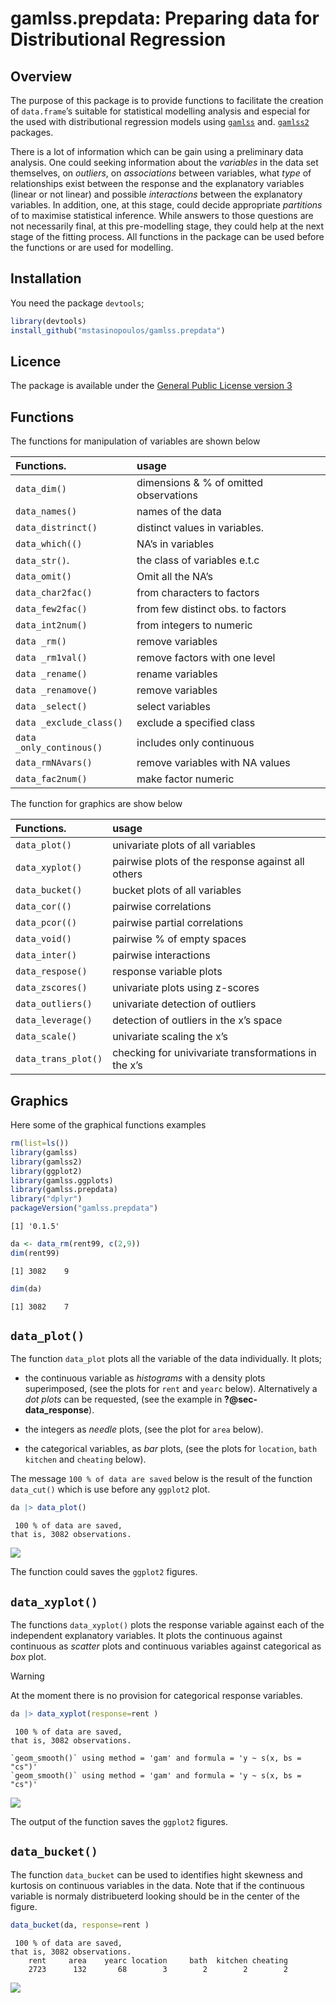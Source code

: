 

# gamlss.prepdata: Preparing data for Distributional Regression

## Overview

The purpose of this package is to provide functions to facilitate the
creation of `data.frame`’s suitable for statistical modelling analysis
and especial for the used with distributional regression models using
[`gamlss`](https://cran.r-project.org/package=gamlss) and.
[`gamlss2`](https://github.com/gamlss-dev/gamlss2) packages.

There is a lot of information which can be gain using a preliminary data
analysis. One could seeking information about the *variables* in the
data set themselves, on *outliers*, on *associations* between variables,
what *type* of relationships exist between the response and the
explanatory variables (linear or not linear) and possible *interactions*
between the explanatory variables. In addition, one, at this stage,
could decide appropriate *partitions* of to maximise statistical
inference. While answers to those questions are not necessarily final,
at this pre-modelling stage, they could help at the next stage of the
fitting process. All functions in the package can be used before the
functions or are used for modelling.

## Installation

You need the package `devtools`;

``` r
library(devtools)
install_github("mstasinopoulos/gamlss.prepdata") 
```

## Licence

The package is available under the [General Public License version
3](https://www.gnu.org/licenses/gpl-3.0.html)

## Functions

The functions for manipulation of variables are shown below

| Functions.               | usage                                  |
|:-------------------------|:---------------------------------------|
| `data_dim()`             | dimensions & % of omitted observations |
| `data_names()`           | names of the data                      |
| `data_distrinct()`       | distinct values in variables.          |
| `data_which(()`          | NA’s in variables                      |
| `data_str()`.            | the class of variables e.t.c           |
| `data_omit()`            | Omit all the NA’s                      |
| `data_char2fac()`        | from characters to factors             |
| `data_few2fac()`         | from few distinct obs. to factors      |
| `data_int2num()`         | from integers to numeric               |
| `data _rm()`             | remove variables                       |
| `data _rm1val()`         | remove factors with one level          |
| `data _rename()`         | rename variables                       |
| `data _renamove()`       | remove variables                       |
| `data _select()`         | select variables                       |
| `data _exclude_class()`  | exclude a specified class              |
| `data _only_continous()` | includes only continuous               |
| `data_rmNAvars()`        | remove variables with NA values        |
| `data_fac2num()`         | make factor numeric                    |

The function for graphics are show below

| Functions.          | usage                                                |
|:--------------------|:-----------------------------------------------------|
| `data_plot()`       | univariate plots of all variables                    |
| `data_xyplot()`     | pairwise plots of the response against all others    |
| `data_bucket()`     | bucket plots of all variables                        |
| `data_cor(()`       | pairwise correlations                                |
| `data_pcor(()`      | pairwise partial correlations                        |
| `data_void()`       | pairwise % of empty spaces                           |
| `data_inter()`      | pairwise interactions                                |
| `data_respose()`    | response variable plots                              |
| `data_zscores()`    | univariate plots using z-scores                      |
| `data_outliers()`   | univariate detection of outliers                     |
| `data_leverage()`   | detection of outliers in the x’s space               |
| `data_scale()`      | univariate scaling the x’s                           |
| `data_trans_plot()` | checking for univivariate transformations in the x’s |

## Graphics

Here some of the graphical functions examples

``` r
rm(list=ls())
library(gamlss)
library(gamlss2)
library(ggplot2)
library(gamlss.ggplots)
library(gamlss.prepdata)
library("dplyr") 
packageVersion("gamlss.prepdata")
```

    [1] '0.1.5'

``` r
da <- data_rm(rent99, c(2,9)) 
dim(rent99)
```

    [1] 3082    9

``` r
dim(da)
```

    [1] 3082    7

## `data_plot()`

The function `data_plot` plots all the variable of the data
individually. It plots;

- the continuous variable as *histograms* with a density plots
  superimposed, (see the plots for `rent` and `yearc` below).
  Alternatively a *dot plots* can be requested, (see the example in
  **?@sec-data_response**).

- the integers as *needle* plots, (see the plot for `area` below).

- the categorical variables, as *bar* plots, (see the plots for
  `location`, `bath` `kitchen` and `cheating` below).

The message `100 % of data are saved` below is the result of the
function `data_cut()` which is use before any `ggplot2` plot.

``` r
da |> data_plot()
```

     100 % of data are saved, 
    that is, 3082 observations. 

![](README_files/figure-commonmark/unnamed-chunk-3-1.png)

The function could saves the `ggplot2` figures.

## `data_xyplot()`

The functions `data_xyplot()` plots the response variable against each
of the independent explanatory variables. It plots the continuous
against continuous as *scatter* plots and continuous variables against
categorical as *box* plot.

> [!WARNING]
>
> At the moment there is no provision for categorical response
> variables.

``` r
da |> data_xyplot(response=rent )
```

     100 % of data are saved, 
    that is, 3082 observations. 

    `geom_smooth()` using method = 'gam' and formula = 'y ~ s(x, bs = "cs")'
    `geom_smooth()` using method = 'gam' and formula = 'y ~ s(x, bs = "cs")'

![](README_files/figure-commonmark/unnamed-chunk-4-1.png)

The output of the function saves the `ggplot2` figures.

## `data_bucket()`

The function `data_bucket` can be used to identifies hight skewness and
kurtosis on continuous variables in the data. Note that if the
continuous variable is normaly distribueterd looking should be in the
center of the figure.

``` r
data_bucket(da, response=rent )
```

     100 % of data are saved, 
    that is, 3082 observations. 
        rent     area    yearc location     bath  kitchen cheating 
        2723      132       68        3        2        2        2 

![](README_files/figure-commonmark/unnamed-chunk-5-1.png)
